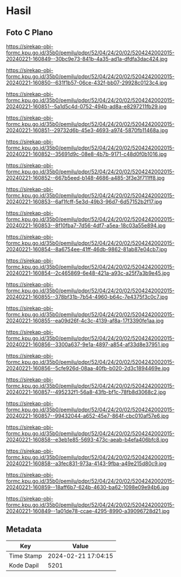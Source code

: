 # Hasil

## Foto C Plano

https://sirekap-obj-formc.kpu.go.id/35b0/pemilu/pdpr/52/04/24/20/02/5204242002015-20240221-160849--30bc9e73-841b-4a35-ad1a-dfdfa3dac424.jpg

https://sirekap-obj-formc.kpu.go.id/35b0/pemilu/pdpr/52/04/24/20/02/5204242002015-20240221-160850--631f1b57-06ce-432f-bb07-29928c0123c4.jpg

https://sirekap-obj-formc.kpu.go.id/35b0/pemilu/pdpr/52/04/24/20/02/5204242002015-20240221-160851--5a1d5c4d-0752-494b-ad8a-e8297211fb29.jpg

https://sirekap-obj-formc.kpu.go.id/35b0/pemilu/pdpr/52/04/24/20/02/5204242002015-20240221-160851--29732d6b-45e3-4693-a974-5870fb11468a.jpg

https://sirekap-obj-formc.kpu.go.id/35b0/pemilu/pdpr/52/04/24/20/02/5204242002015-20240221-160852--35691d9c-08e8-4b7b-9171-c48d0f0b1016.jpg

https://sirekap-obj-formc.kpu.go.id/35b0/pemilu/pdpr/52/04/24/20/02/5204242002015-20240221-160852--667b5eed-b148-4686-a485-3f3e3f711ff8.jpg

https://sirekap-obj-formc.kpu.go.id/35b0/pemilu/pdpr/52/04/24/20/02/5204242002015-20240221-160853--6af1fcff-5e3d-49b3-96d7-6d57152b2f17.jpg

https://sirekap-obj-formc.kpu.go.id/35b0/pemilu/pdpr/52/04/24/20/02/5204242002015-20240221-160853--8f10fba7-7d56-4df7-a5ea-18c03a55e894.jpg

https://sirekap-obj-formc.kpu.go.id/35b0/pemilu/pdpr/52/04/24/20/02/5204242002015-20240221-160854--8a6754ee-41ff-46db-9862-81ab87e04cb7.jpg

https://sirekap-obj-formc.kpu.go.id/35b0/pemilu/pdpr/52/04/24/20/02/5204242002015-20240221-160854--2c465869-6e48-421a-a93c-a25f7a3b9e45.jpg

https://sirekap-obj-formc.kpu.go.id/35b0/pemilu/pdpr/52/04/24/20/02/5204242002015-20240221-160855--378bf31b-7b54-4960-b64c-7e4375f3c0c7.jpg

https://sirekap-obj-formc.kpu.go.id/35b0/pemilu/pdpr/52/04/24/20/02/5204242002015-20240221-160855--ea09d26f-4c3c-4139-af8a-17f3390fe1aa.jpg

https://sirekap-obj-formc.kpu.go.id/35b0/pemilu/pdpr/52/04/24/20/02/5204242002015-20240221-160856--3300a637-9e1a-4897-a854-af33d8e37951.jpg

https://sirekap-obj-formc.kpu.go.id/35b0/pemilu/pdpr/52/04/24/20/02/5204242002015-20240221-160856--5cfe926d-08aa-40fb-b020-2d3c1894469e.jpg

https://sirekap-obj-formc.kpu.go.id/35b0/pemilu/pdpr/52/04/24/20/02/5204242002015-20240221-160857--495232f1-56a8-43fb-bf1c-78fb8d3068c2.jpg

https://sirekap-obj-formc.kpu.go.id/35b0/pemilu/pdpr/52/04/24/20/02/5204242002015-20240221-160857--99432044-a652-45e7-864f-cbc010af57e6.jpg

https://sirekap-obj-formc.kpu.go.id/35b0/pemilu/pdpr/52/04/24/20/02/5204242002015-20240221-160858--e3eb1e85-5693-473c-aeab-b4efa406bfc8.jpg

https://sirekap-obj-formc.kpu.go.id/35b0/pemilu/pdpr/52/04/24/20/02/5204242002015-20240221-160858--a3fec831-973a-4143-9fba-a49e215d80c9.jpg

https://sirekap-obj-formc.kpu.go.id/35b0/pemilu/pdpr/52/04/24/20/02/5204242002015-20240221-160859--18aff6b7-624b-4630-ba62-1098e09e94b6.jpg

https://sirekap-obj-formc.kpu.go.id/35b0/pemilu/pdpr/52/04/24/20/02/5204242002015-20240221-160849--1a01de78-ccae-4295-8990-a39096728d21.jpg


## Metadata

| Key        | Value               |
| ---------- | ------------------- |
| Time Stamp | 2024-02-21 17:04:15 |
| Kode Dapil | 5201                |



